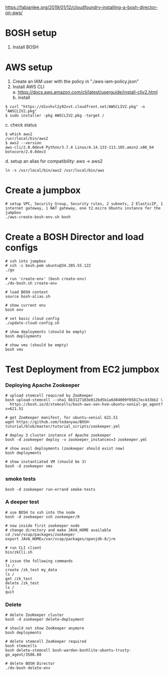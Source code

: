 https://fabianlee.org/2019/01/12/cloudfoundry-installing-a-bosh-director-on-aws/

# BOSH setup
1. Install BOSH

# AWS setup
1. Create an IAM user with the policy in "./aws-iam-policy.json"
2. Install AWS CLI  
  a. https://docs.aws.amazon.com/cli/latest/userguide/install-cliv2.html  
  b. install  
  ```
  $ curl "https://d1vvhvl2y92vvt.cloudfront.net/AWSCLIV2.pkg" -o "AWSCLIV2.pkg"
  $ sudo installer -pkg AWSCLIV2.pkg -target /
  ```
  
  c. check status
  ```
  $ which aws2
  /usr/local/bin/aws2 
  $ aws2 --version
  aws-cli/2.0.0dev4 Python/3.7.4 Linux/4.14.133-113.105.amzn2.x86_64 botocore/2.0.0dev3
  ```
  d. setup an alias for compatibility: aws -> aws2
  ```
  ln -s /usr/local/bin/aws2 /usr/local/bin/aws
  ```

# Create a jumpbox
```
# setup VPC, Security Group, Security rules, 2 subnets, 2 ElasticIP, 1 internet gateway, 1 NAT gateway, one t2.micro Ubuntu instance for the jumpbox
./aws-create-bosh-env.sh bosh
```

# Create a BOSH Director and load configs
```
# ssh into jumpbox
# ssh -i bosh.pem ubuntu@34.205.55.122
./go

# run 'create-env' (bosh create-env)
./do-bosh.sh create-env

# load BOSH context
source bosh-alias.sh

# show current env
bosh env

# set basic cloud config
./update-cloud-config.sh

# show deployments (should be empty)
bosh deployments

# show vms (should be empty)
bosh vms
```
# Test Deployment from EC2 jumpbox
### Deploying Apache Zookeeper
```
# upload stemcell required by ZooKeeper
bosh upload-stemcell --sha1 6b3127103e012bd5b1a6d84009f05817ec433bb2 \
  https://bosh.io/d/stemcells/bosh-aws-xen-hvm-ubuntu-xenial-go_agent?v=621.51
  
# get ZooKeeper manifest, for ubuntu-xenial 621.51
wget https://github.com/tedanyao/BOSH-tutorial/blob/master/tutorial_scripts/zookeeper.yml

# deploy 3 cluster instance of Apache zookeeper
bosh -d zookeeper deploy -v zookeeper_instances=3 zookeeper.yml

# show avail deployments (zookeeper should exist now)
bosh deployments

# show instantiated VM (should be 3)
bosh -d zookeeper vms
```
### smoke tests
```
bosh -d zookeeper run-errand smoke-tests
```

### A deeper test
```
# use BOSH to ssh into the node
bosh -d zookeeper ssh zookeeper/0

# now inside first zookeeper node
# change directory and make JAVA_HOME available
cd /var/vcap/packages/zookeeper
export JAVA_HOME=/var/vcap/packages/openjdk-8/jre

# run CLI client
bin/zkCli.sh

# issue the following commands
ls /
create /zk_test my_data
ls /
get /zk_test
delete /zk_test
ls /
quit
```

### Delete
```
# delete ZooKeeper cluster
bosh -d zookeeper delete-deployment

# should not show ZooKeeper anymore
bosh deployments

# delete stemcell ZooKeeper required
bosh stemcells
bosh delete-stemcell bosh-warden-boshlite-ubuntu-trusty-go_agent/3586.60

# delete BOSH Director
./do-bosh delete-env
```

